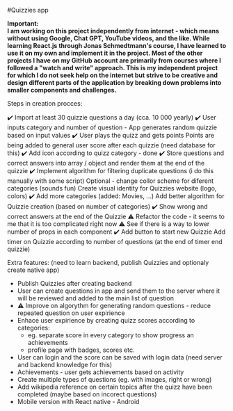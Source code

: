 #Quizzies app

<b> Important: <br>
I am working on this project independently from internet - which means without using Google, Chat GPT, YouTube videos, and the like. While learning React.js through Jonas Schmedtmann's course, I have learned to use it on my own and implement it in the project. Most of the other projects I have on my GitHub account are primarily from courses where I followed a "watch and write" approach. This is my independent project for which I do not seek help on the internet but strive to be creative and design different parts of the application by breaking down problems into smaller components and challenges. </b>

Steps in creation procces:

✔️ Import at least 30 quizzie questions a day (cca. 10 000 yearly)
✔️ User inputs category and number of question - App generates random quizzie based on input values
✔️ User plays the quizz and gets points
Points are being added to general user score after each quizzie (need database for this)
✔️ Add icon according to quizz category - done
✔️ Store questions and correct answers into array / object and render them at the end of the quizzie
✔️ Implement algorithm for filtering duplicate questions (i do this manually with some script)
Optional - change collor scheme for diferent categories (sounds fun)
Create visual identity for Quizzies website (logo, colors)
✔️ Add more categories (added: Movies, ...)
Add better algorithm for Quizzie creation (based on number of categories)
✔️ Show wrong and correct answers at the end of the Quizzie
⚠️ Refactor the code - it seems to me that it is too complicated right now
⚠️ See if there is a way to lower number of props in each component
✔️ Add button to start new Quizzie
Add timer on Quizzie according to number of questions (at the end of timer end quizzie)

Extra features:
(need to learn backend, publish Quizzies and optionaly create native app)

- Publish Quizzies after creating backend
- User can create questions in app and send them to the server where it will be reviewed and added to the main list of question
- ⚠️ Improve on algorythm for generating random questions - reduce repeated question on user expirience
- Enhace user expirience by creating quizz scores according to categories:
  - eg. separate score in every category to show progress an achievements
  - profile page with badges, scores etc.
- User can login and the score can be saved with login data (need server and backend knowledge for this)
- Achievements - user gets achievements based on activity
- Create multiple types of questions (eg. with images, right or wrong)
- Add wikipedia reference on certain topics after the quizz have been completed (maybe based on incorect questions)
- Mobile version with React native - Android
